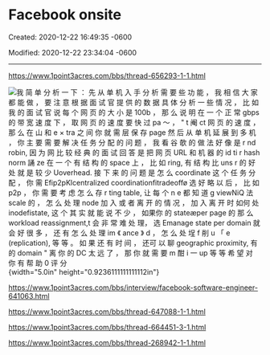 # Facebook onsite

Created: 2020-12-22 16:49:35 -0600

Modified: 2020-12-22 23:34:04 -0600

---

<https://www.1point3acres.com/bbs/thread-656293-1-1.html>





![我 简 单 分 析 一 下 ： 先 从 单 机 入 手 分 析 需 要 些 功 能 ， 我 相 信 大 家 都 能 做 ， 要 注 意 根 据 面 试 官 提 供 的 数 据 具 体 分 析 一 些 情 况 ， 比 如 我 的 面 试 官 说 每 个 网 页 的 大 小 是 100b ， 那 么 说 明 在 一 个 正 常 gbps 的 带 宽 速 度 下 ， 取 网 页 的 速 度 要 快 过 pa ～ ， " t 阉 ct 网 页 的 速 度 ， 那 么 在 山 和 e × tra 之 间 你 就 需 层 保 存 page 然 后 从 单 机 延 展 到 多 机 ， 你 主 要 需 要 解 决 任 务 分 配 的 问 题 ， 我 看 谷 欹 的 做 法 好 像 是 r nd robin, 因 为 网 比 较 经 典 的 面 试 回 答 是 把 网 页 URL 和 机 器 的 id ti r hash norm 誦 ze 在 一 个 有 结 构 的 space 上 ， 比 如 ring, 有 结 构 比 uns r 的 好 处 就 是 较 少 Uoverhead. 接 下 来 的 问 题 是 怎 么 coordinate 这 个 任 务 分 配 ， 你 需 Efip2pKlcentralized coordinationfitradeoffø 选 好 略 以 后 ， 比 如 p2p ， 你 需 要 考 虑 怎 么 存 r ting table, 让 每 个 n e 都 知 道 g viewNiQ 法 scale 的 ， 怎 么 处 理 node 加 入 或 者 离 开 的 情 况 ， 加 入 离 开 时 如何 处 i*nodefistate, 这 个 其 实 就 能 说 不 少 ， 如果你 的 stateæper page 的 那 么 workload reassignment*,t 会 非 常 难 处 理， 选 Emanage state per domain 就 会 好 很 多 ， 还 有 怎 么 处 理 im 《 ance 》 d ， 怎 么 处 埕 f 削 u 「 e (replication), 等 等 。 如 果 还 有 时 间 ， 还可 以 聊 geographic proximity, 有 的 domain " 离 你 的 DC 太 远 了 ， 那 你 就 需 要 m 酣 i 一 up 等 等 希 望 对 你 有 帮 助 0 评 分 ](../../media/Web-crawler-^MP2p-Web-Crawler-Facebook-onsite-image1.png){width="5.0in" height="0.9236111111111112in"}











<https://www.1point3acres.com/bbs/interview/facebook-software-engineer-641063.html>





<https://www.1point3acres.com/bbs/thread-647088-1-1.html>





<https://www.1point3acres.com/bbs/thread-664451-3-1.html>



<https://www.1point3acres.com/bbs/thread-268942-1-1.html>





